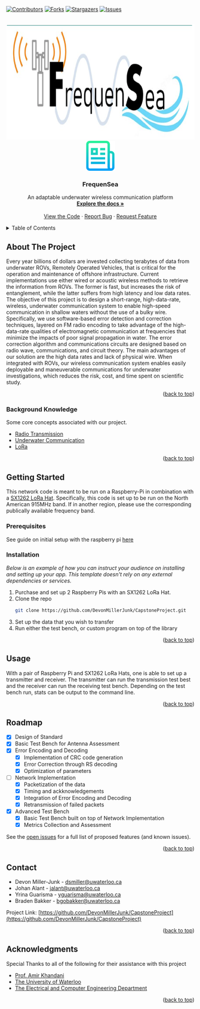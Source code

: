 <div id="top"></div>

<!-- PROJECT SHIELDS -->
<!--
*** I'm using markdown "reference style" links for readability.
*** Reference links are enclosed in brackets [ ] instead of parentheses ( ).
*** See the bottom of this document for the declaration of the reference variables
*** for contributors-url, forks-url, etc. This is an optional, concise syntax you may use.
*** https://www.markdownguide.org/basic-syntax/#reference-style-links
-->
[![Contributors][contributors-shield]][contributors-url]
[![Forks][forks-shield]][forks-url]
[![Stargazers][stars-shield]][stars-url]
[![Issues][issues-shield]][issues-url]



<!-- PROJECT LOGO -->
<br />
<div align="center">
  <a href="https://uwaterloo.viewer.foleon.com/2023-capstone/electrical-computer/participants-2">
    <img src="images/frequensea.png" alt="Logo" width="941" height="309">
  </a>
  
  <a href="https://github.com/DevonMillerJunk/CapstoneProject">
    <img src="images/logo.png" alt="Logo" width="80" height="80">
  </a>

  <h3 align="center">FrequenSea</h3>

  <p align="center">
    An adaptable underwater wireless communication platform
    <br />
    <a href="https://github.com/DevonMillerJunk/CapstoneProject"><strong>Explore the docs »</strong></a>
    <br />
    <br />
    <a href="https://github.com/DevonMillerJunk/CapstoneProject">View the Code</a>
    ·
    <a href="https://github.com/DevonMillerJunk/CapstoneProject/issues">Report Bug</a>
    ·
    <a href="https://github.com/DevonMillerJunk/CapstoneProject/issues">Request Feature</a>
  </p>
</div>



<!-- TABLE OF CONTENTS -->
<details>
  <summary>Table of Contents</summary>
  <ol>
    <li>
      <a href="#about-the-project">About The Project</a>
    </li>
    <li>
      <a href="#getting-started">Getting Started</a>
      <ul>
        <li><a href="#prerequisites">Prerequisites</a></li>
        <li><a href="#installation">Installation</a></li>
      </ul>
    </li>
    <li><a href="#usage">Usage</a></li>
    <li><a href="#roadmap">Roadmap</a></li>
    <li><a href="#contact">Contact</a></li>
    <li><a href="#acknowledgments">Acknowledgments</a></li>
  </ol>
</details>



<!-- ABOUT THE PROJECT -->
## About The Project

Every year billions of dollars are invested collecting terabytes of data from underwater ROVs, Remotely Operated Vehicles, that is critical for the operation and maintenance of offshore infrastructure. Current implementations use either wired or acoustic wireless methods to retrieve the information from ROVs. The former is fast, but increases the risk of entanglement, while the latter suffers from high latency and low data rates. The objective of this project is to design a short-range, high-data-rate, wireless, underwater communication system to enable high-speed communication in shallow waters without the use of a bulky wire. Specifically, we use software-based error detection and correction techniques, layered on FM radio encoding to take advantage of the high-data-rate qualities of electromagnetic communication at frequencies that minimize the impacts of poor signal propagation in water. The error correction algorithm and communications circuits are designed based on radio wave, communications, and circuit theory. The main advantages of our solution are the high data rates and lack of physical wire. When integrated with ROVs, our wireless communication system enables easily deployable and maneuverable communications for underwater investigations, which reduces the risk, cost, and time spent on scientific study.

<p align="right">(<a href="#top">back to top</a>)</p>



### Background Knowledge

Some core concepts associated with our project.

* [Radio Transmission](https://www.sciencedirect.com/topics/computer-science/radio-transmission#:~:text=In%20radio%20transmission%2C%20electromagnetic%20power,into%20a%20receiver%20for%20detection.)
* [Underwater Communication](https://www.hindawi.com/journals/wcmc/2019/6470359/)
* [LoRa](https://www.semtech.com/lora/what-is-lora)

<p align="right">(<a href="#top">back to top</a>)</p>



<!-- GETTING STARTED -->
## Getting Started

This network code is meant to be run on a Raspberry-Pi in combination with a [SX1262 LoRa Hat](https://www.waveshare.com/wiki/SX1262_915M_LoRa_HAT#Hardware_Connection.2C_Install_Function.2C_Enable_Raspberry_Pi_Serial_Port.2C_Download_Demo_Program). Specifically,
this code is set up to be run on the North American 915MHz band. If in another region, please use the corresponding publically available frequency band.

### Prerequisites

See guide on initial setup with the raspberry pi [here](https://www.waveshare.com/wiki/SX1262_915M_LoRa_HAT#Using_with_Raspberry_Pi)

### Installation

_Below is an example of how you can instruct your audience on installing and setting up your app. This template doesn't rely on any external dependencies or services._

1. Purchase and set up 2 Raspberry Pis with an SX1262 LoRa Hat.
2. Clone the repo
   ```sh
   git clone https://github.com/DevonMillerJunk/CapstoneProject.git
   ```
3. Set up the data that you wish to transfer
4. Run either the test bench, or custom program on top of the library

<p align="right">(<a href="#top">back to top</a>)</p>



<!-- USAGE EXAMPLES -->
## Usage

With a pair of Raspberry Pi and SX1262 LoRa Hats, one is able to set up a transmitter and receiver. The transmitter can run the transmission test best and the receiver can run the receiving test bench. Depending on the test bench run, stats can be output to the command line.

<p align="right">(<a href="#top">back to top</a>)</p>



<!-- ROADMAP -->
## Roadmap

- [x] Design of Standard
- [x] Basic Test Bench for Antenna Assessment
- [x] Error Encoding and Decoding
    - [x] Implementation of CRC code generation
    - [x] Error Correction through RS decoding
    - [x] Optimization of parameters
- [ ] Network Implementation
    - [x] Packetization of the data
    - [x] Timing and ackknowledgements
    - [x] Integration of Error Encoding and Decoding
    - [x] Retransmission of failed packets
- [x] Advanced Test Bench
    - [x] Basic Test Bench built on top of Network Implementation
    - [x] Metrics Collection and Assessment

See the [open issues](https://github.com/DevonMillerJunk/CapstoneProject/issues) for a full list of proposed features (and known issues).

<p align="right">(<a href="#top">back to top</a>)</p>


<!-- CONTACT -->
## Contact

* Devon Miller-Junk - [dsmiller@uwaterloo.ca](mailto:dsmiller@uwaterloo.ca)
* Johan Alant - [jalant@uwaterloo.ca](mailto:jalant@uwaterloo.ca)
* Yrina Guarisma - [yguarisma@uwaterloo.ca](mailto:yguarisma@uwaterloo.ca)
* Braden Bakker - [bgobakker@uwaterloo.ca](mailto:bgobakker@uwaterloo.ca)

Project Link: [https://github.com/DevonMillerJunk/CapstoneProject](https://github.com/DevonMillerJunk/CapstoneProject)

<p align="right">(<a href="#top">back to top</a>)</p>



<!-- ACKNOWLEDGMENTS -->
## Acknowledgments

Special Thanks to all of the following for their assistance with this project

* [Prof. Amir Khandani](mailto:khandani@uwaterloo.ca)
* [The University of Waterloo](https://uwaterloo.ca/)
* [The Electrical and Computer Engineering Department](https://uwaterloo.ca/electrical-computer-engineering/)

<p align="right">(<a href="#top">back to top</a>)</p>



<!-- MARKDOWN LINKS & IMAGES -->
<!-- https://www.markdownguide.org/basic-syntax/#reference-style-links -->
[contributors-shield]: https://img.shields.io/github/contributors/DevonMillerJunk/CapstoneProject.svg?style=for-the-badge
[contributors-url]: https://github.com/DevonMillerJunk/CapstoneProject/graphs/contributors
[forks-shield]: https://img.shields.io/github/forks/DevonMillerJunk/CapstoneProject.svg?style=for-the-badge
[forks-url]: https://github.com/DevonMillerJunk/CapstoneProject/network/members
[stars-shield]: https://img.shields.io/github/stars/DevonMillerJunk/CapstoneProject.svg?style=for-the-badge
[stars-url]: https://github.com/DevonMillerJunk/CapstoneProject/stargazers
[issues-shield]: https://img.shields.io/github/issues/DevonMillerJunk/CapstoneProject.svg?style=for-the-badge
[issues-url]: https://github.com/DevonMillerJunk/CapstoneProject/issues
[product-screenshot]: images/screenshot.png